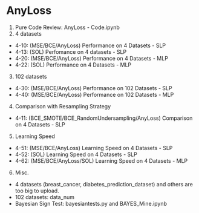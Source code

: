 # AnyLoss

1. Pure Code Review: AnyLoss - Code.ipynb
2. 4 datasets
* 4-10: (MSE/BCE/AnyLoss) Performance on 4 Datasets - SLP
* 4-13: (SOL) Perfomance on 4 datasets - SLP
* 4-20: (MSE/BCE/AnyLoss) Performance on 4 Datasets - MLP
* 4-22: (SOL) Performance on 4 Datasets - MLP
3. 102 datasets
* 4-30: (MSE/BCE/AnyLoss) Performance on 102 Datasets - SLP
* 4-40: (MSE/BCE/AnyLoss) Performance on 102 Datasets - MLP
4. Comparison with Resampling Strategy
* 4-11: (BCE_SMOTE/BCE_RandomUndersampling/AnyLoss) Comparison on 4 Datasets - SLP
5. Learning Speed
* 4-51: (MSE/BCE/AnyLoss) Learning Speed on 4 Datasets - SLP
* 4-52: (SOL) Learning Speed on 4 Datasets - SLP
* 4-62: (MSE/BCE/AnyLoss/SOL) Learning Speed on 4 Datasets - MLP
6. Misc.
* 4 datasets (breast_cancer, diabetes_prediction_dataset) and others are too big to upload.
* 102 datasets: data_num
* Bayesian Sign Test: bayesiantests.py and BAYES_Mine.ipynb
